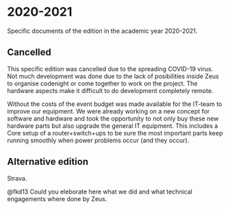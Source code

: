 # 2020-2021

Specific documents of the edition in the academic year 2020-2021.

## Cancelled


This specific edition was cancelled due to the spreading COVID-19 virus. Not much development was done due to the lack of posibilities inside Zeus to organise codenight or come together to work on the project. The hardware aspects make it difficult to do development completely remote.

Without the costs of the event budget was made available for the IT-team to improve our equipment. We were already working on a new concept for software and hardware and took the opportunity to not only buy these new hardware parts but also upgrade the general IT equipment. This includes a Core setup of a router+switch+ups to be sure the most important parts keep running smoothly when power problems occur (and they occur).

## Alternative edition

Strava.

@fkd13 Could you eleborate here what we did and what technical engagements where done by Zeus.
